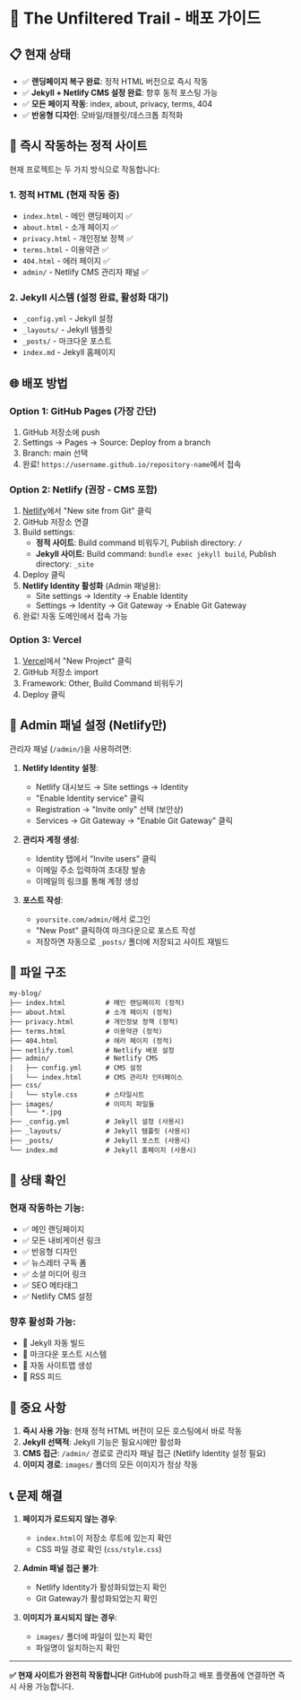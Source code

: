 # 🚀 The Unfiltered Trail - 배포 가이드

## 📋 현재 상태
- ✅ **랜딩페이지 복구 완료**: 정적 HTML 버전으로 즉시 작동
- ✅ **Jekyll + Netlify CMS 설정 완료**: 향후 동적 포스팅 가능
- ✅ **모든 페이지 작동**: index, about, privacy, terms, 404
- ✅ **반응형 디자인**: 모바일/태블릿/데스크톱 최적화

## 🔧 즉시 작동하는 정적 사이트

현재 프로젝트는 두 가지 방식으로 작동합니다:

### 1. 정적 HTML (현재 작동 중)
- `index.html` - 메인 랜딩페이지 ✅
- `about.html` - 소개 페이지 ✅  
- `privacy.html` - 개인정보 정책 ✅
- `terms.html` - 이용약관 ✅
- `404.html` - 에러 페이지 ✅
- `admin/` - Netlify CMS 관리자 패널 ✅

### 2. Jekyll 시스템 (설정 완료, 활성화 대기)
- `_config.yml` - Jekyll 설정
- `_layouts/` - Jekyll 템플릿
- `_posts/` - 마크다운 포스트
- `index.md` - Jekyll 홈페이지

## 🌐 배포 방법

### Option 1: GitHub Pages (가장 간단)
1. GitHub 저장소에 push
2. Settings → Pages → Source: Deploy from a branch
3. Branch: main 선택
4. 완료! `https://username.github.io/repository-name`에서 접속

### Option 2: Netlify (권장 - CMS 포함)
1. [Netlify](https://netlify.com)에서 "New site from Git" 클릭
2. GitHub 저장소 연결
3. Build settings:
   - **정적 사이트**: Build command 비워두기, Publish directory: `/` 
   - **Jekyll 사이트**: Build command: `bundle exec jekyll build`, Publish directory: `_site`
4. Deploy 클릭
5. **Netlify Identity 활성화** (Admin 패널용):
   - Site settings → Identity → Enable Identity
   - Settings → Identity → Git Gateway → Enable Git Gateway
6. 완료! 자동 도메인에서 접속 가능

### Option 3: Vercel
1. [Vercel](https://vercel.com)에서 "New Project" 클릭
2. GitHub 저장소 import
3. Framework: Other, Build Command 비워두기
4. Deploy 클릭

## 🔐 Admin 패널 설정 (Netlify만)

관리자 패널 (`/admin/`)을 사용하려면:

1. **Netlify Identity 설정**:
   - Netlify 대시보드 → Site settings → Identity
   - "Enable Identity service" 클릭
   - Registration → "Invite only" 선택 (보안상)
   - Services → Git Gateway → "Enable Git Gateway" 클릭

2. **관리자 계정 생성**:
   - Identity 탭에서 "Invite users" 클릭
   - 이메일 주소 입력하여 초대장 발송
   - 이메일의 링크를 통해 계정 생성

3. **포스트 작성**:
   - `yoursite.com/admin/`에서 로그인
   - "New Post" 클릭하여 마크다운으로 포스트 작성
   - 저장하면 자동으로 `_posts/` 폴더에 저장되고 사이트 재빌드

## 📁 파일 구조

```
my-blog/
├── index.html          # 메인 랜딩페이지 (정적)
├── about.html          # 소개 페이지 (정적)
├── privacy.html        # 개인정보 정책 (정적)
├── terms.html          # 이용약관 (정적)
├── 404.html            # 에러 페이지 (정적)
├── netlify.toml        # Netlify 배포 설정
├── admin/              # Netlify CMS
│   ├── config.yml      # CMS 설정
│   └── index.html      # CMS 관리자 인터페이스
├── css/
│   └── style.css       # 스타일시트
├── images/             # 이미지 파일들
│   └── *.jpg
├── _config.yml         # Jekyll 설정 (사용시)
├── _layouts/           # Jekyll 템플릿 (사용시)
├── _posts/             # Jekyll 포스트 (사용시)
└── index.md            # Jekyll 홈페이지 (사용시)
```

## 🎯 상태 확인

### 현재 작동하는 기능:
- ✅ 메인 랜딩페이지
- ✅ 모든 내비게이션 링크  
- ✅ 반응형 디자인
- ✅ 뉴스레터 구독 폼
- ✅ 소셜 미디어 링크
- ✅ SEO 메타태그
- ✅ Netlify CMS 설정

### 향후 활성화 가능:
- 🔄 Jekyll 자동 빌드
- 🔄 마크다운 포스트 시스템
- 🔄 자동 사이트맵 생성
- 🔄 RSS 피드

## 🚨 중요 사항

1. **즉시 사용 가능**: 현재 정적 HTML 버전이 모든 호스팅에서 바로 작동
2. **Jekyll 선택적**: Jekyll 기능은 필요시에만 활성화
3. **CMS 접근**: `/admin/` 경로로 관리자 패널 접근 (Netlify Identity 설정 필요)
4. **이미지 경로**: `images/` 폴더의 모든 이미지가 정상 작동

## 📞 문제 해결

1. **페이지가 로드되지 않는 경우**:
   - `index.html`이 저장소 루트에 있는지 확인
   - CSS 파일 경로 확인 (`css/style.css`)

2. **Admin 패널 접근 불가**:
   - Netlify Identity가 활성화되었는지 확인
   - Git Gateway가 활성화되었는지 확인

3. **이미지가 표시되지 않는 경우**:
   - `images/` 폴더에 파일이 있는지 확인
   - 파일명이 일치하는지 확인

---

**✅ 현재 사이트가 완전히 작동합니다!** 
GitHub에 push하고 배포 플랫폼에 연결하면 즉시 사용 가능합니다.